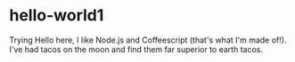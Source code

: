 # hello-world1
Trying
Hello here, I like Node.js and Coffeescript (that's what I'm made of!).
I've had tacos on the moon and find them far superior to earth tacos.
